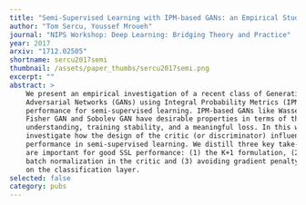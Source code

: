 ```yaml
---
title: "Semi-Supervised Learning with IPM-based GANs: an Empirical Study"
author: "Tom Sercu, Youssef Mroueh"
journal: "NIPS Workshop: Deep Learning: Bridging Theory and Practice"
year: 2017
arxiv: "1712.02505"
shortname: sercu2017semi
thumbnail: /assets/paper_thumbs/sercu2017semi.png
excerpt: ""
abstract: >
    We present an empirical investigation of a recent class of Generative
    Adversarial Networks (GANs) using Integral Probability Metrics (IPM) and their
    performance for semi-supervised learning. IPM-based GANs like Wasserstein GAN,
    Fisher GAN and Sobolev GAN have desirable properties in terms of theoretical
    understanding, training stability, and a meaningful loss. In this work we
    investigate how the design of the critic (or discriminator) influences the
    performance in semi-supervised learning. We distill three key take-aways which
    are important for good SSL performance: (1) the K+1 formulation, (2) avoiding
    batch normalization in the critic and (3) avoiding gradient penalty constraints
    on the classification layer.
selected: false
category: pubs
---
```


